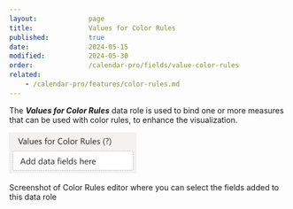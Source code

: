 ```yaml
---
layout:             page
title:              Values for Color Rules
published:          true
date:               2024-05-15
modified:           2024-05-30
order:              /calendar-pro/fields/value-color-rules
related:
    - /calendar-pro/features/color-rules.md
---
```

The ***Values for Color Rules*** data role is used to bind one or more measures that can be used with color rules, to enhance the visualization.

<img src="images/color-rules-field.png" width="230">

<todo>Screenshot of Color Rules editor where you can select the fields added to this data role</todo>